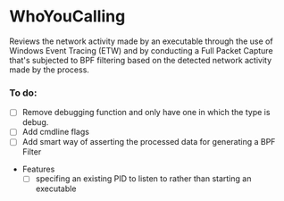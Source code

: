 # WhoYouCalling
Reviews the network activity made by an executable through the use of Windows Event Tracing (ETW) and by conducting a Full Packet Capture that's subjected to BPF filtering based on the detected network activity made by the process. 

### To do:
- [ ] Remove debugging function and only have one in which the type is debug.
- [ ] Add cmdline flags 
- [ ] Add smart way of asserting the processed data for generating a BPF Filter
- Features
  - [ ] specifing an existing PID to listen to rather than starting an executable